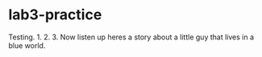 # lab3-practice
Testing. 1. 2. 3. 
Now listen up heres a story about a little guy that lives in a blue world.
